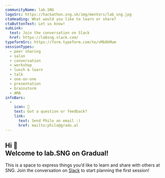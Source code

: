 ```yaml
---
communityName: lab.SNG
logoSrc: https://hackathon.sng.sk/img/mentors/lab_sng.jpg
ctaHeading: What would you like to learn or share?
ctaButtonText: Let us know!
subLink:
  text: Join the conversation on Slack
  href: https://labsng.slack.com/
typeformSrc: https://form.typeform.com/to/vMb8kMum
sessionTypes:
  - peer sharing
  - salon
  - conversation
  - workshop
  - lunch & learn
  - talk
  - one-on-one
  - presentation
  - brainstorm
  - AMA
infoBars:
  - 
    icon: 🤔
    text: Got a question or feedback?
    link:
      text: Send Philo an email :)
      href: mailto:philo@gradu.al
---
```


## Hi 👋 <br /> Welcome to lab.SNG on Gradual!

This is a space to express things you’d like to learn and share with others at SNG. Join the conversation on [Slack](https://labsng.slack.com/) to start planning the first session!